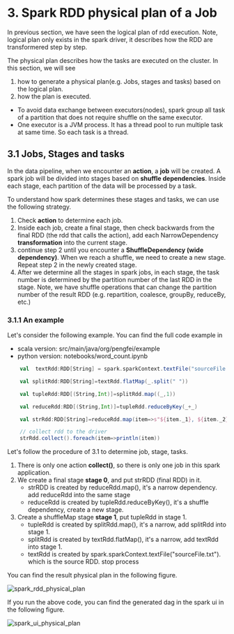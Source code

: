 # 3. Spark RDD physical plan of a Job

In previous section, we have seen the logical plan of rdd execution. Note, logical plan only exists in the spark driver, it describes
how the RDD are transformered step by step.


The physical plan describes how the tasks are executed on the cluster. In this section, we will see 
1. how to generate a physical plan(e.g. Jobs, stages and tasks) based on the logical plan.
2. how the plan is executed.

- To avoid data exchange between executors(nodes), spark group all task of a partition that does not require shuffle 
  on the same executor. 
- One executor is a JVM process. It has a thread pool to run multiple task at same time. So each task is a thread.

## 3.1 Jobs, Stages and tasks
In the data pipeline, when we encounter an **action**, a **job** will be created. A spark job will be divided into stages
based on **shuffle dependencies**. Inside each stage, each partition of the data will be processed by a task. 

To understand how spark determines these stages and tasks, we can use the following strategy.
1. Check **action** to determine each job.
2. Inside each job, create a final stage, then check backwards from the final RDD (the rdd that calls the action), add 
each NarrowDependency **transformation** into the current stage. 
3. continue step 2 until you encounter a **ShuffleDependency (wide dependency)**. When we reach a shuffle, we
need to create a new stage. Repeat step 2 in the newly created stage.
4. After we determine all the stages in spark jobs, in each stage, the task number is determined by the partition 
number of the last RDD in the stage. Note, we have shuffle operations that can change the partition number of the result RDD
(e.g. repartition, coalesce, groupBy, reduceBy, etc.)

### 3.1.1 An example 
Let's consider the following example. You can find the full code example in
- scala version: src/main/java/org/pengfei/example
- python version: notebooks/word_count.ipynb

```scala
    val  textRdd:RDD[String] = spark.sparkContext.textFile("sourceFile.txt")

    val splitRdd:RDD[String]=textRdd.flatMap(_.split(" "))

    val tupleRdd:RDD[(String,Int)]=splitRdd.map((_,1))

    val reduceRdd:RDD[(String,Int)]=tupleRdd.reduceByKey(_+_)

    val strRdd:RDD[String]=reduceRdd.map(item=>s"${item._1}, ${item._2}")

    // collect rdd to the driver
    strRdd.collect().foreach(item=>println(item))
```

Let's follow the procedure of 3.1 to determine job, stage, tasks.

1. There is only one action **collect()**, so there is only one job in this spark application.
2. We create a final stage **stage 0**, and put strRDD (final RDD) in it.
   - strRDD is created by reduceRdd.map(), it's a narrow dependency. add reduceRdd into the same stage
   - reduceRdd is created by tupleRdd.reduceByKey(), it's a shuffle dependency, create a new stage.
3. Create a shuffleMap stage **stage 1**, put tupleRdd in stage 1.
   - tupleRdd is created by splitRdd.map(), it's a narrow, add splitRdd into stage 1.
   - splitRdd is created by textRdd.flatMap(), it's a narrow, add textRdd into stage 1.
   - textRdd is created by spark.sparkContext.textFile("sourceFile.txt"). which is the source RDD. stop process

You can find the result physical plan in the following figure.

![spark_rdd_physical_plan](https://raw.githubusercontent.com/pengfei99/SparkInternals/main/img/spark_rdd_physical_plan.PNG)

If you run the above code, you can find the generated dag in the spark ui in the following figure.

![spark_ui_physical_plan](https://raw.githubusercontent.com/pengfei99/SparkInternals/main/img/spark_ui_physical_plan.PNG)

